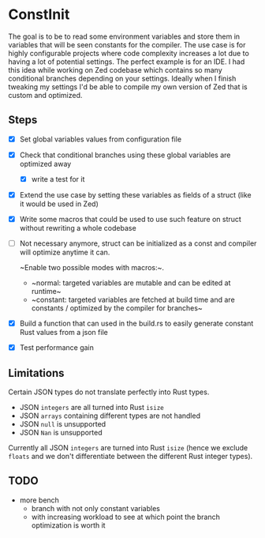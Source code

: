 # ConstInit

The goal is to be to read some environment variables and store them in variables that will be seen constants for the compiler.
The use case is for highly configurable projects where code complexity increases a lot due to having a lot of potential settings.
The perfect example is for an IDE. I had this idea while working on Zed codebase which contains so many conditional branches depending on your settings.
Ideally when I finish tweaking my settings I'd be able to compile my own version of Zed that
is custom and optimized.

## Steps

- [x] Set global variables values from configuration file
- [x] Check that conditional branches using these global variables are optimized away
  - [x] write a test for it
- [x] Extend the use case by setting these variables as fields of a struct (like it would be used in Zed)
- [x] Write some macros that could be used to use such feature on struct without rewriting a whole codebase
- [ ] Not necessary anymore, struct can be initialized as a const and compiler will optimize anytime it can.

  ~Enable two possible modes with macros:~.
  - ~normal: targeted variables are mutable and can be edited at runtime~
  - ~constant: targeted variables are fetched at build time and are constants / optimized by the compiler for branches~
- [x] Build a function that can used in the build.rs to easily generate constant Rust values from a json file
- [x] Test performance gain

## Limitations

Certain JSON types do not translate perfectly into Rust types.
- JSON `integers` are all turned into Rust `isize`
- JSON `arrays` containing different types are not handled
- JSON `null` is unsupported
- JSON `Nan` is unsupported

Currently all JSON `integers` are turned into Rust `isize` (hence we exclude `floats` and we don't differentiate between the different Rust integer types).

## TODO

- more bench
  - branch with not only constant variables
  - with increasing workload to see at which point the branch optimization is worth it
